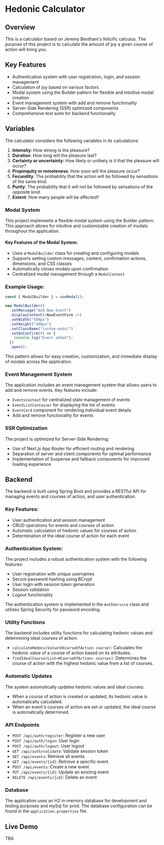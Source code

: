 # Hedonic Calculator

## Overview

This is a calculator based on Jeremy Bentham's felicific calculus. The purpose of this project is to calculate the amount of joy a given course of action will bring you.

## Key Features

- Authentication system with user registration, login, and session management
- Calculation of joy based on various factors
- Modal system using the Builder pattern for flexible and intuitive modal creation
- Event management system with add and remove functionality
- Server-Side Rendering (SSR) optimized components
- Comprehensive test suite for backend functionality

## Variables

The calculator considers the following variables in its calculations:

1. **Intensity**: How strong is the pleasure?
2. **Duration**: How long will the pleasure last?
3. **Certainty or uncertainty**: How likely or unlikely is it that the pleasure will occur?
4. **Propinquity or remoteness**: How soon will the pleasure occur?
5. **Fecundity**: The probability that the action will be followed by sensations of the same kind.
6. **Purity**: The probability that it will not be followed by sensations of the opposite kind.
7. **Extent**: How many people will be affected?

### Modal System

This project implements a flexible modal system using the Builder pattern. This approach allows for intuitive and customizable creation of modals throughout the application.

#### Key Features of the Modal System:

- Uses a `ModalBuilder` class for creating and configuring modals
- Supports setting custom messages, content, confirmation actions, dimensions, and CSS classes
- Automatically closes modals upon confirmation
- Centralized modal management through a `ModalContext`

### Example Usage:

```typescript
const { ModalBuilder } = useModal();

new ModalBuilder()
  .setMessage("Add New Event")
  .displayContent(<NewEventForm />)
  .setWidth("500px")
  .setHeight("400px")
  .setClassName("custom-modal")
  .setOnConfirm(() => {
    console.log("Event added");
  })
  .open();
```

This pattern allows for easy creation, customization, and immediate display of modals across the application.

### Event Management System

The application includes an event management system that allows users to add and remove events. Key features include:

- `EventsContext` for centralized state management of events
- `EventListContainer` for displaying the list of events
- `EventCard` component for rendering individual event details
- Add and remove functionality for events

### SSR Optimization

The project is optimized for Server-Side Rendering:

- Use of Next.js App Router for efficient routing and rendering
- Separation of server and client components for optimal performance
- Implementation of Suspense and fallback components for improved loading experience

## Backend

The backend is built using Spring Boot and provides a RESTful API for managing events and courses of action, and user authentication.

### Key Features:

- User authentication and session management
- CRUD operations for events and courses of action
- Automatic calculation of hedonic values for courses of action
- Determination of the ideal course of action for each event

### Authentication System:

The project includes a robust authentication system with the following features:

- User registration with unique usernames
- Secure password hashing using BCrypt
- User login with session token generation
- Session validation
- Logout functionality

The authentication system is implemented in the `AuthService` class and utilizes Spring Security for password encoding.

### Utility Functions

The backend includes utility functions for calculating hedonic values and determining ideal courses of action:

- `calculateHedonicValue(HCourseOfAction course)`: Calculates the hedonic value of a course of action based on its attributes.
- `findIdealCourse(List<HCourseOfAction> courses)`: Determines the course of action with the highest hedonic value from a list of courses.

### Automatic Updates

The system automatically updates hedonic values and ideal courses:

- When a course of action is created or updated, its hedonic value is automatically calculated.
- When an event's courses of action are set or updated, the ideal course is automatically determined.

### API Endpoints

- `POST /api/auth/register`: Register a new user
- `POST /api/auth/login`: User login
- `POST /api/auth/logout`: User logout
- `GET /api/auth/validate`: Validate session token
- `GET /api/events`: Retrieve all events
- `GET /api/events/{id}`: Retrieve a specific event
- `POST /api/events`: Create a new event
- `PUT /api/events/{id}`: Update an existing event
- `DELETE /api/events/{id}`: Delete an event

### Database

The application uses an H2 in-memory database for development and testing purposes and mySql for prod. The database configuration can be found in the `application.properties` file.

## Live Demo

TBA
